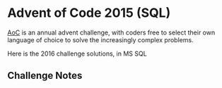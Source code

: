 # Advent of Code 2015 (SQL)

[AoC](https://adventofcode.com/2016) is an annual advent challenge, with coders free to select their own language of choice 
to solve the increasingly complex problems.  

Here is the 2016 challenge solutions, in MS SQL

## Challenge Notes
 